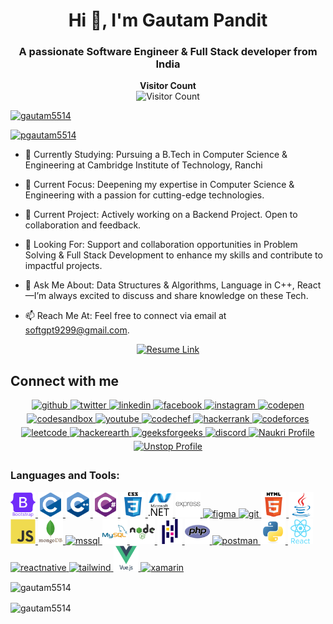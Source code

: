 <h1 align="center">Hi 👋, I'm Gautam Pandit</h1>
<h3 align="center">A passionate Software Engineer & Full Stack developer from India</h3>
<p align="center">
  <strong>Visitor Count</strong><br>
  <img src="https://profile-counter.glitch.me/Gautam5514/count.svg" alt="Visitor Count" />
</p>



<p align="left"> <a href="https://github.com/ryo-ma/github-profile-trophy"><img src="https://github-profile-trophy.vercel.app/?username=gautam5514" alt="gautam5514" /></a> </p>

<p align="left"> <a href="https://twitter.com/pgautam5514" target="blank"><img src="https://img.shields.io/twitter/follow/pgautam5514?logo=twitter&style=for-the-badge" alt="pgautam5514" /></a> </p>

- 🔭 Currently Studying: Pursuing a B.Tech in Computer Science & Engineering at Cambridge Institute of Technology, Ranchi

- 🌱 Current Focus: Deepening my expertise in Computer Science & Engineering with a passion for cutting-edge technologies.

- 👯 Current Project: Actively working on a Backend Project. Open to collaboration and feedback.

- 🤝 Looking For: Support and collaboration opportunities in Problem Solving & Full Stack Development to enhance my skills and contribute to impactful projects.

- 💬 Ask Me About: Data Structures & Algorithms, Language in C++, React —I’m always excited to discuss and share knowledge on these Tech.

- 📫 Reach Me At: Feel free to connect via email at softgpt9299@gmail.com.

<p align="center">
  <a href="https://drive.google.com/file/d/18wTPqPM-Y_mz7ojrw86f8F1Ke9Ule9RO/view?usp=sharing" target="_blank">
    <img src="[https://img.shields.io/badge/View%20My%20Resume-Click%20Here-blue?style=for-the-badge&logo=google-drive](https://drive.google.com/file/d/1mzlEXuXBe6gmhgmFoX8g_AclQh_Pae01/view?usp=drive_link)" alt="Resume Link" />
  </a>
</p>



## Connect with me

<p align="center">
  <a href="https://github.com/Gautam5514" target="_blank">
    <img src="https://img.shields.io/badge/github-%2324292e.svg?&style=for-the-badge&logo=github&logoColor=white" alt="github" style="margin-bottom: 5px;" />
  </a>
  <a href="https://twitter.com/pgautam5514" target="_blank">
    <img src="https://img.shields.io/badge/twitter-%2300acee.svg?&style=for-the-badge&logo=twitter&logoColor=white" alt="twitter" style="margin-bottom: 5px;" />
  </a>
  <a href="https://www.linkedin.com/in/gautam-pandit-4b185224b/" target="_blank">
    <img src="https://img.shields.io/badge/linkedin-%231E77B5.svg?&style=for-the-badge&logo=linkedin&logoColor=white" alt="linkedin" style="margin-bottom: 5px;" />
  </a>
  <a href="https://www.facebook.com/gautam.einstein.3/" target="_blank">
    <img src="https://img.shields.io/badge/facebook-%232E87FB.svg?&style=for-the-badge&logo=facebook&logoColor=white" alt="facebook" style="margin-bottom: 5px;" />
  </a>
  <a href="https://www.instagram.com/gautamp5514/" target="_blank">
    <img src="https://img.shields.io/badge/instagram-%23000000.svg?&style=for-the-badge&logo=instagram&logoColor=white" alt="instagram" style="margin-bottom: 5px;" />
  </a>
  <a href="https://codepen.io/gautam5514" target="_blank">
    <img src="https://img.shields.io/badge/codepen-%23131417.svg?&style=for-the-badge&logo=codepen&logoColor=white" alt="codepen" style="margin-bottom: 5px;" />
  </a>
  <a href="https://codesandbox.com/u/gautam5514" target="_blank">
    <img src="https://img.shields.io/badge/codesandbox-%231E1E1E.svg?&style=for-the-badge&logo=codesandbox&logoColor=white" alt="codesandbox" style="margin-bottom: 5px;" />
  </a>
  <a href="https://www.youtube.com/@gautampandit2103" target="_blank">
    <img src="https://img.shields.io/badge/youtube-%23FF0000.svg?&style=for-the-badge&logo=youtube&logoColor=white" alt="youtube" style="margin-bottom: 5px;" />
  </a>
  <a href="https://www.codechef.com/users/gautampandit79" target="_blank">
    <img src="https://img.shields.io/badge/codechef-%235B4638.svg?&style=for-the-badge&logo=codechef&logoColor=white" alt="codechef" style="margin-bottom: 5px;" />
  </a>
  <a href="https://www.hackerrank.com/gautampandit797" target="_blank">
    <img src="https://img.shields.io/badge/hackerrank-%2315A36C.svg?&style=for-the-badge&logo=hackerrank&logoColor=white" alt="hackerrank" style="margin-bottom: 5px;" />
  </a>
  <a href="https://codeforces.com/profile/gautampandit" target="_blank">
    <img src="https://img.shields.io/badge/codeforces-%23131417.svg?&style=for-the-badge&logo=codeforces&logoColor=white" alt="codeforces" style="margin-bottom: 5px;" />
  </a>
  <a href="https://leetcode.com/u/gautampandit797/" target="_blank">
    <img src="https://img.shields.io/badge/leetcode-%23FFA116.svg?&style=for-the-badge&logo=leetcode&logoColor=white" alt="leetcode" style="margin-bottom: 5px;" />
  </a>
  <a href="https://www.hackerearth.com/@gautampandit797/" target="_blank">
    <img src="https://img.shields.io/badge/hackerearth-%232C3454.svg?&style=for-the-badge&logo=hackerearth&logoColor=white" alt="hackerearth" style="margin-bottom: 5px;" />
  </a>
  <a href="https://auth.geeksforgeeks.org/user/gautampaq8jc/" target="_blank">
    <img src="https://img.shields.io/badge/geeksforgeeks-%23189A00.svg?&style=for-the-badge&logo=geeksforgeeks&logoColor=white" alt="geeksforgeeks" style="margin-bottom: 5px;" />
  </a>
  <a href="https://discord.gg/gautampandit7112" target="_blank">
    <img src="https://img.shields.io/badge/discord-%237289DA.svg?&style=for-the-badge&logo=discord&logoColor=white" alt="discord" style="margin-bottom: 5px;" />
  </a>
  <a href="https://www.naukri.com/code360/profile/GautamPandit" target="_blank">
    <img src="https://img.shields.io/badge/Naukri-0055A5?style=for-the-badge&logo=naukri&logoColor=white" alt="Naukri Profile" style="margin-bottom: 5px;" />
  </a>
  <a href="https://unstop.com/u/gautapan7608" target="_blank">
    <img src="https://img.shields.io/badge/Unstop-2E4053?style=for-the-badge&logo=unstop&logoColor=white" alt="Unstop Profile" style="margin-bottom: 5px;" />
  </a>
</p>


<h3 align="left">Languages and Tools:</h3>
<p align="left"> <a href="https://getbootstrap.com" target="_blank" rel="noreferrer"> <img src="https://raw.githubusercontent.com/devicons/devicon/master/icons/bootstrap/bootstrap-plain-wordmark.svg" alt="bootstrap" width="40" height="40"/> </a> <a href="https://www.cprogramming.com/" target="_blank" rel="noreferrer"> <img src="https://raw.githubusercontent.com/devicons/devicon/master/icons/c/c-original.svg" alt="c" width="40" height="40"/> </a> <a href="https://www.w3schools.com/cpp/" target="_blank" rel="noreferrer"> <img src="https://raw.githubusercontent.com/devicons/devicon/master/icons/cplusplus/cplusplus-original.svg" alt="cplusplus" width="40" height="40"/> </a> <a href="https://www.w3schools.com/cs/" target="_blank" rel="noreferrer"> <img src="https://raw.githubusercontent.com/devicons/devicon/master/icons/csharp/csharp-original.svg" alt="csharp" width="40" height="40"/> </a> <a href="https://www.w3schools.com/css/" target="_blank" rel="noreferrer"> <img src="https://raw.githubusercontent.com/devicons/devicon/master/icons/css3/css3-original-wordmark.svg" alt="css3" width="40" height="40"/> </a> <a href="https://dotnet.microsoft.com/" target="_blank" rel="noreferrer"> <img src="https://raw.githubusercontent.com/devicons/devicon/master/icons/dot-net/dot-net-original-wordmark.svg" alt="dotnet" width="40" height="40"/> </a> <a href="https://expressjs.com" target="_blank" rel="noreferrer"> <img src="https://raw.githubusercontent.com/devicons/devicon/master/icons/express/express-original-wordmark.svg" alt="express" width="40" height="40"/> </a> <a href="https://www.figma.com/" target="_blank" rel="noreferrer"> <img src="https://www.vectorlogo.zone/logos/figma/figma-icon.svg" alt="figma" width="40" height="40"/> </a> <a href="https://git-scm.com/" target="_blank" rel="noreferrer"> <img src="https://www.vectorlogo.zone/logos/git-scm/git-scm-icon.svg" alt="git" width="40" height="40"/> </a> <a href="https://www.w3.org/html/" target="_blank" rel="noreferrer"> <img src="https://raw.githubusercontent.com/devicons/devicon/master/icons/html5/html5-original-wordmark.svg" alt="html5" width="40" height="40"/> </a> <a href="https://www.java.com" target="_blank" rel="noreferrer"> <img src="https://raw.githubusercontent.com/devicons/devicon/master/icons/java/java-original.svg" alt="java" width="40" height="40"/> </a> <a href="https://developer.mozilla.org/en-US/docs/Web/JavaScript" target="_blank" rel="noreferrer"> <img src="https://raw.githubusercontent.com/devicons/devicon/master/icons/javascript/javascript-original.svg" alt="javascript" width="40" height="40"/> </a> <a href="https://www.mongodb.com/" target="_blank" rel="noreferrer"> <img src="https://raw.githubusercontent.com/devicons/devicon/master/icons/mongodb/mongodb-original-wordmark.svg" alt="mongodb" width="40" height="40"/> </a> <a href="https://www.microsoft.com/en-us/sql-server" target="_blank" rel="noreferrer"> <img src="https://www.svgrepo.com/show/303229/microsoft-sql-server-logo.svg" alt="mssql" width="40" height="40"/> </a> <a href="https://www.mysql.com/" target="_blank" rel="noreferrer"> <img src="https://raw.githubusercontent.com/devicons/devicon/master/icons/mysql/mysql-original-wordmark.svg" alt="mysql" width="40" height="40"/> </a> <a href="https://nodejs.org" target="_blank" rel="noreferrer"> <img src="https://raw.githubusercontent.com/devicons/devicon/master/icons/nodejs/nodejs-original-wordmark.svg" alt="nodejs" width="40" height="40"/> </a> <a href="https://pandas.pydata.org/" target="_blank" rel="noreferrer"> <img src="https://raw.githubusercontent.com/devicons/devicon/2ae2a900d2f041da66e950e4d48052658d850630/icons/pandas/pandas-original.svg" alt="pandas" width="40" height="40"/> </a> <a href="https://www.php.net" target="_blank" rel="noreferrer"> <img src="https://raw.githubusercontent.com/devicons/devicon/master/icons/php/php-original.svg" alt="php" width="40" height="40"/> </a> <a href="https://postman.com" target="_blank" rel="noreferrer"> <img src="https://www.vectorlogo.zone/logos/getpostman/getpostman-icon.svg" alt="postman" width="40" height="40"/> </a> <a href="https://www.python.org" target="_blank" rel="noreferrer"> <img src="https://raw.githubusercontent.com/devicons/devicon/master/icons/python/python-original.svg" alt="python" width="40" height="40"/> </a> <a href="https://reactjs.org/" target="_blank" rel="noreferrer"> <img src="https://raw.githubusercontent.com/devicons/devicon/master/icons/react/react-original-wordmark.svg" alt="react" width="40" height="40"/> </a> <a href="https://reactnative.dev/" target="_blank" rel="noreferrer"> <img src="https://reactnative.dev/img/header_logo.svg" alt="reactnative" width="40" height="40"/> </a> <a href="https://tailwindcss.com/" target="_blank" rel="noreferrer"> <img src="https://www.vectorlogo.zone/logos/tailwindcss/tailwindcss-icon.svg" alt="tailwind" width="40" height="40"/> </a> <a href="https://vuejs.org/" target="_blank" rel="noreferrer"> <img src="https://raw.githubusercontent.com/devicons/devicon/master/icons/vuejs/vuejs-original-wordmark.svg" alt="vuejs" width="40" height="40"/> </a> <a href="https://dotnet.microsoft.com/apps/xamarin" target="_blank" rel="noreferrer"> <img src="https://raw.githubusercontent.com/detain/svg-logos/780f25886640cef088af994181646db2f6b1a3f8/svg/xamarin.svg" alt="xamarin" width="40" height="40"/> </a> </p>




<p><img align="center" src="https://github-readme-stats.vercel.app/api/top-langs?username=gautam5514&show_icons=true&locale=en&layout=compact" alt="gautam5514" /></p>

<p><img align="center" src="https://github-readme-streak-stats.herokuapp.com/?user=gautam5514&" alt="gautam5514" /></p>
